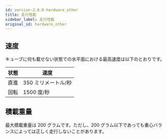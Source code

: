 ```yaml
---
id: version-2.0.0-hardware_other
title: 走行性能
sidebar_label: 走行性能
original_id: hardware_other
---
```


## 速度

キューブに何も載せない状態での水平面における最高速度は以下のとおりです。

| 状態 | 速度                |
| ---- | ------------------- |
| 直進 | 350 ミリメートル/秒 |
| 回転 | 1500 度/秒          |

## 積載重量

最大積載重量は 200 グラムです。ただし、200 グラム以下であっても重心バランスによっては正しく走行しないことがあります。
